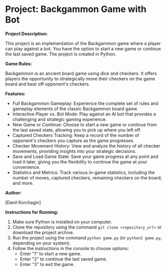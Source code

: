 # Project: Backgammon Game with Bot

**Project Description:**

This project is an implementation of the Backgammon game where a player can play against a bot. You have the option to start a new game or continue the last saved game. The project is created in Python.

**Game Rules:**

Backgammon is an ancient board game using dice and checkers. It offers players the opportunity to strategically move their checkers on the game board and bear off opponent's checkers.

**Features:**

- Full Backgammon Gameplay: Experience the complete set of rules and gameplay elements of the classic Backgammon board game.
- Interactive Player vs. Bot Mode: Play against an AI bot that provides a challenging and strategic gaming experience.
- New Game or Continue: Choose to start a new game or continue from the last saved state, allowing you to pick up where you left off.
- Captured Checkers Tracking: Keep a record of the number of opponent's checkers you capture as the game progresses.
- Checker Movement History: View and analyze the history of all checker movements, providing insights into your strategic decisions.
- Save and Load Game State: Save your game progress at any point and load it later, giving you the flexibility to continue the game at your convenience.
- Statistics and Metrics: Track various in-game statistics, including the number of moves, captured checkers, remaining checkers on the board, and more.

**Author:**

[Danil Korchagin]




**Instructions for Running:**

1. Make sure Python is installed on your computer.
2. Clone the repository using the command `git clone <repository_url>` or download the project archive.
3. Run the project using the command `python game.py` (or `python3 game.py`, depending on your system).
4. Follow the instructions in the console to choose options:
   - Enter "1" to start a new game.
   - Enter "2" to continue the last saved game.
   - Enter "3" to exit the game.
